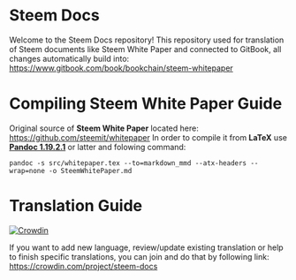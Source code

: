 # Steem Docs

Welcome to the Steem Docs repository!
This repository used for translation of Steem documents like Steem White Paper and connected to GitBook, all changes automatically build into: https://www.gitbook.com/book/bookchain/steem-whitepaper

# Compiling Steem White Paper Guide

Original source of **Steem White Paper** located here: https://github.com/steemit/whitepaper
In order to compile it from **LaTeX** use [**Pandoc 1.19.2.1**](https://pandoc.org) or latter and folowing command:
```
pandoc -s src/whitepaper.tex --to=markdown_mmd --atx-headers --wrap=none -o SteemWhitePaper.md
```

# Translation Guide

[![Crowdin](https://d322cqt584bo4o.cloudfront.net/steem-docs/localized.svg)](https://crowdin.com/project/steem-docs)

If you want to add new language, review/update existing translation or help to finish specific translations, you can join and do that by following link:
https://crowdin.com/project/steem-docs
